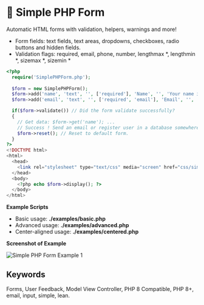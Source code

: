 📝 Simple PHP Form
==================

Automatic HTML forms with validation, helpers, warnings and more!

* Form fields: text fields, text areas, dropdowns, checkboxes, radio buttons and hidden fields.
* Validation flags: required, email, phone, number, lengthmax *, lengthmin *, sizemax *, sizemin *

```php
<?php 
  require('SimplePHPForm.php'); 
  
  $form = new SimplePHPForm();
  $form->add('name', 'text', '', ['required'], 'Name', '', 'Your name is required.');
  $form->add('email', 'text', '', ['required', 'email'], 'Email', '', 'Your email is required.');

  if($form->validate()) // Did the form validate successfully?
  {
    // Get data: $form->get('name'); ...
    // Success ! Send an email or register user in a database somewhere...
    $form->reset(); // Reset to default form.
  }
?>
<!DOCTYPE html>
<html>
  <head>
    <link rel="stylesheet" type="text/css" media="screen" href="css/simplephpform_default.css" />
  </head>
  <body>
    <?php echo $form->display(); ?>
  </body>
</html> 
```

**Example Scripts**

<ul>
<li>Basic usage: <strong>./examples/basic.php</strong></li>
<li>Advanced usage: <strong>./examples/advanced.php</strong></li>
<li>Center-aligned usage: <strong>./examples/centered.php</strong></li>
</ul>

**Screenshot of Example**

<img src="http://i.imgur.com/PNtyxTl.png" alt="Simple PHP Form Example 1" />

## Keywords

Forms, User Feedback, Model View Controller, PHP 8 Compatible, PHP 8+, email, input, simple, lean.
